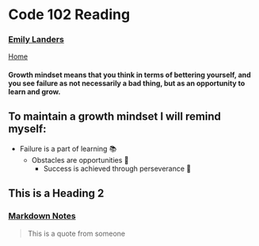 # Code 102 Reading
### [Emily Landers](github.com/emily-landers)
[Home](Home.md) 
#### **Growth mindset means that you think in terms of bettering yourself, and you see failure as not necessarily a bad thing, but as an opportunity to learn and grow.**
## To maintain a growth mindset I will remind myself: 
- Failure is a part of learning 📚
  - Obstacles are opportunities 🌟
    - Success is achieved through perseverance 💪
## This is a Heading 2
### [Markdown Notes](https://emily-landers.github.io/reading-notes/markdown)
> This is a quote from someone
